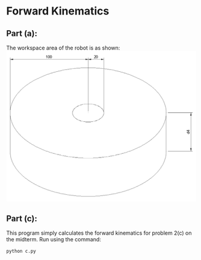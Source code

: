 # Forward Kinematics

## Part (a):
The workspace area of the robot is as shown:
<img src="a.png">

## Part (c):
This program simply calculates the forward kinematics for problem 2(c) on the midterm. Run using the command:
```
python c.py
```